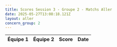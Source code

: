 ```yaml
---
title: Scores Session 3 - Groupe 2 - Matchs Aller
date: 2025-05-27T13:08:18.121Z
layout: aller
concern_group: 2
---
```




| Équipe 1 | Équipe 2 | Score | Date |
|----------|----------|-------|------|

